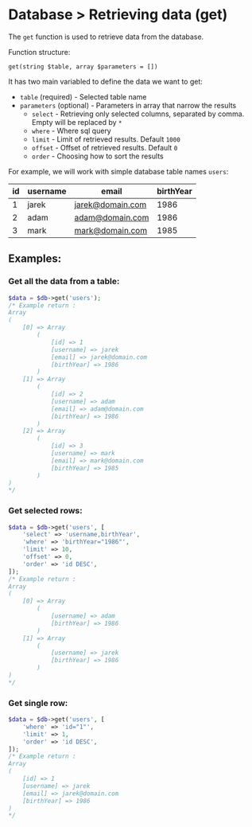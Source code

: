 # Database > Retrieving data (get)

The `get` function is used to retrieve data from the database.

Function structure:

`get(string $table, array $parameters = [])`

 It has two main variabled to define the data we want to get:

 - `table` (required) - Selected table name
 - `parameters` (optional) - Parameters in array that narrow the results
     - `select` - Retrieving only selected columns, separated by comma.  Empty will be replaced by `*`
     - `where` - Where sql query
     - `limit` - Limit of retrieved results. Default `1000`
     - `offset` - Offset of retrieved results. Default `0`
     - `order` - Choosing how to sort the results

For example, we will work with simple database table names `users`:

| id | username | email            | birthYear  |
|----|----------|------------------|------------|
|1   |jarek     | jarek@domain.com |1986        |
|2   |adam      | adam@domain.com  |1986        |
|3   |mark      | mark@domain.com  |1985        |

## Examples:

### Get all the data from a table:


```php
$data = $db->get('users');
/* Example return :
Array
(
    [0] => Array
        (
            [id] => 1
            [username] => jarek
            [email] => jarek@domain.com
            [birthYear] => 1986
        )
    [1] => Array
        (
            [id] => 2
            [username] => adam
            [email] => adam@domain.com
            [birthYear] => 1986
        )
    [2] => Array
        (
            [id] => 3
            [username] => mark
            [email] => mark@domain.com
            [birthYear] => 1985
        )
)
*/
```

### Get selected rows:

```php
$data = $db->get('users', [
    'select' => 'username,birthYear',
    'where' => 'birthYear="1986"',
    'limit' => 10,
    'offset' => 0,
    'order' => 'id DESC',
]);
/* Example return :
Array
(
    [0] => Array
        (
            [username] => adam
            [birthYear] => 1986
        )
    [1] => Array
        (
            [username] => jarek
            [birthYear] => 1986
        )
)
*/
```

### Get single row:

```php
$data = $db->get('users', [
    'where' => 'id="1"',
    'limit' => 1,
    'order' => 'id DESC',
]);
/* Example return :
Array
(
    [id] => 1
    [username] => jarek
    [email] => jarek@domain.com
    [birthYear] => 1986
)
*/
```